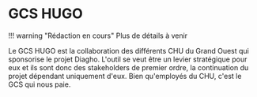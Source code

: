 # GCS HUGO

!!! warning "Rédaction en cours" Plus de détails à venir

Le GCS HUGO est la collaboration des différents CHU du Grand Ouest qui sponsorise le
projet Diagho. L'outil se veut être un levier stratégique pour eux et ils sont donc des
stakeholders de premier ordre, la continuation du projet dépendant uniquement d'eux.
Bien qu'employés du CHU, c'est le GCS qui nous paie.
